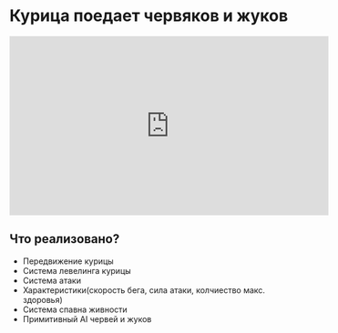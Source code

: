 <h1>Курица поедает червяков и жуков</h1>

<iframe width="560" height="315" src="https://www.youtube.com/embed/mPDz9NJBUdM?si=IJB9EtbvF2emWzff" title="YouTube video player" frameborder="0" allow="accelerometer; autoplay; clipboard-write; encrypted-media; gyroscope; picture-in-picture; web-share" allowfullscreen></iframe>

<h2>Что реализовано?</h2>
<ul>
  <li>Передвижение курицы</li>
  <li>Система левелинга курицы</li>
  <li>Система атаки</li>
  <li>Характеристики(скорость бега, сила атаки, колчиество макс. здоровья)</li>
  <li>Система спавна живности</li>
  <li>Примитивный AI червей и жуков</li>
</ul>

